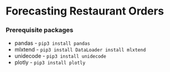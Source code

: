 # Forecasting Restaurant Orders

### Prerequisite packages
* pandas - 
`pip3 install pandas`
* mlxtend - 
`pip3 install DataLoader install mlxtend`
* unidecode - 
`pip3 install unidecode`
* plotly - 
`pip3 install plotly` 
